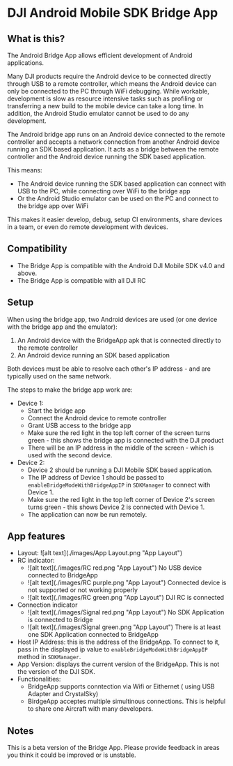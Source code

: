 # DJI Android Mobile SDK Bridge App

## What is this?

The Android Bridge App allows efficient development of Android applications. 

Many DJI products require the Android device to be connected directly through USB to a remote controller, which means the Android device can only be connected to the PC through WiFi debugging. While workable, development is slow as resource intensive tasks such as profiling or transferring a new build to the mobile device can take a long time. In addition, the Android Studio emulator cannot be used to do any development.

The Android bridge app runs on an Android device connected to the remote controller and accepts a network connection from another Android device running an SDK based application. It acts as a bridge between the remote controller and the Android device running the SDK based application.

This means:

* The Android device running the SDK based application can connect with USB to the PC, while connecting over WiFi to the bridge app
* Or the Android Studio emulator can be used on the PC and connect to the bridge app over WiFi

This makes it easier develop, debug, setup CI environments, share devices in a team, or even do remote development with devices.

## Compatibility

* The Bridge App is compatible with the Android DJI Mobile SDK v4.0 and above.
* The Bridge App is compatible with all DJI RC

## Setup

When using the bridge app, two Android devices are used (or one device with the bridge app and the emulator):

1. An Android device with the BridgeApp apk that is connected directly to the remote controller
2. An Android device running an SDK based application

Both devices must be able to resolve each other's IP address - and are typically used on the same network.

The steps to make the bridge app work are:

* Device 1: 
  * Start the bridge app
  * Connect the Android device to remote controller
  * Grant USB access to the bridge app
  * Make sure the red light in the top left corner of the screen turns green - this shows the bridge app is connected with the DJI product
  * There will be an IP address in the middle of the screen - which is used with the second device.
* Device 2:
  * Device 2 should be running a DJI Mobile SDK based application.
  * The IP address of Device 1 should be passed to `enableBridgeModeWithBridgeAppIP` in `SDKManager` to connect with Device 1.
  * Make sure the red light in the top left corner of Device 2's screen turns green - this shows Device 2 is connected with Device 1.
  * The application can now be run remotely.

## App features

* Layout: 
![alt text](./images/App Layout.png "App Layout")
* RC indicator:
  * ![alt text](./images/RC red.png "App Layout") No USB device connected to BridgeApp
  * ![alt text](./images/RC purple.png "App Layout") Connected device is not supported or not working properly
  * ![alt text](./images/RC green.png "App Layout") DJI RC is connected
* Connection indicator
  * ![alt text](./images/Signal red.png "App Layout") No SDK Application is connected to Bridge
  * ![alt text](./images/Signal green.png "App Layout") There is at least one SDK Application connected to BridgeApp  
* Host IP Address: this is the address of the BridgeApp. To connect to it, pass in the displayed ip value to `enableBridgeModeWithBridgeAppIP` method in `SDKManager`. 
* App Version: displays the current version of the BridgeApp. This is not the version of the DJI SDK.
* Functionalities:
  * BridgeApp supports conntection via Wifi or Eithernet ( using USB Adapter and CrystalSky)
  * BirdgeApp acceptes multiple simultinous connections. This is helpful to share one Aircraft with many developers.

## Notes
This is a beta version of the Bridge App. Please provide feedback in areas you think it could be improved or is unstable.
